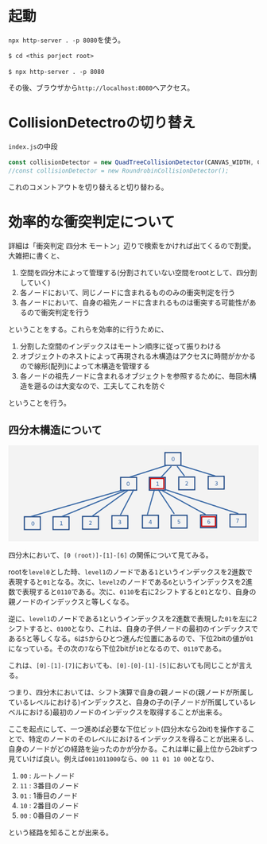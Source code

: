 # 起動

`npx http-server . -p 8080`を使う。

```
$ cd <this porject root>

$ npx http-server . -p 8080
```

その後、ブラウザから`http://localhost:8080`へアクセス。

# CollisionDetectroの切り替え

`index.js`の中段

```js
const collisionDetector = new QuadTreeCollisionDetector(CANVAS_WIDTH, CANVAS_HEIGHT, 2);
//const collisionDetector = new RoundrobinCollisionDetector();
```

これのコメントアウトを切り替えると切り替わる。

# 効率的な衝突判定について

詳細は「衝突判定 四分木 モートン」辺りで検索をかければ出てくるので割愛。
大雑把に書くと、

1. 空間を四分木によって管理する(分割されていない空間をrootとして、四分割していく)
2. 各ノードにおいて、同じノードに含まれるもののみの衝突判定を行う
3. 各ノードにおいて、自身の祖先ノードに含まれるものは衝突する可能性があるので衝突判定を行う

ということをする。これらを効率的に行うために、

1. 分割した空間のインデックスはモートン順序に従って振りわける
2. オブジェクトのネストによって再現される木構造はアクセスに時間がかかるので線形(配列)によって木構造を管理する
3. 各ノードの祖先ノードに含まれるオブジェクトを参照するために、毎回木構造を遡るのは大変なので、工夫してこれを防ぐ

ということを行う。

## 四分木構造について

![draw1](./image/draw1.png)

四分木において、`[0 (root)]-[1]-[6]` の関係について見てみる。

rootを`level0`とした時、`level1`のノードである`1`というインデックスを2進数で表現すると`01`となる。次に、`level2`のノードである`6`というインデックスを2進数で表現すると`0110`である。次に、`0110`を右に2シフトすると`01`となり、自身の親ノードのインデックスと等しくなる。

逆に、`level1`のノードである`1`というインデックスを2進数で表現した`01`を左に2シフトすると、`0100`となり、これは、自身の子供ノードの最初のインデックスである`5`と等しくなる。`6`は`5`からひとつ進んだ位置にあるので、下位2bitの値が`01`になっている。その次の`7`なら下位2bitが`10`となるので、`0110`である。

これは、`[0]-[1]-[7]`においても、`[0]-[0]-[1]-[5]`においても同じことが言える。

つまり、四分木においては、シフト演算で自身の親ノードの(親ノードが所属しているレベルにおける)インデックスと、自身の子の(子ノードが所属しているレベルにおける)最初のノードのインデックスを取得することが出来る。

ここを起点にして、一つ進めば必要な下位ビット(四分木なら2bit)を操作することで、特定のノードのそのレベルにおけるインデックスを得ることが出来るし、自身のノードがどの経路を辿ったのかが分かる。これは単に最上位から2bitずつ見ていけば良い。例えば`0011011000`なら、`00 11 01 10 00`となり、

1. `00` : ルートノード
2. `11` : 3番目のノード
3. `01` : 1番目のノード
4. `10` : 2番目のノード
5. `00` : 0番目のノード

という経路を知ることが出来る。